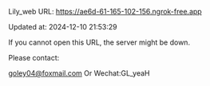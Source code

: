Lily_web URL: https://ae6d-61-165-102-156.ngrok-free.app

Updated at: 2024-12-10 21:53:29

If you cannot open this URL, the server might be down.

Please contact: 

goley04@foxmail.com Or Wechat:GL_yeaH